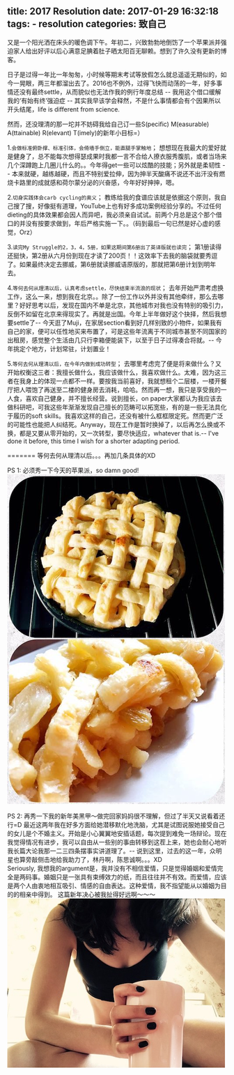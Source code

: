 title: 2017 Resolution
date: 2017-01-29 16:32:18
tags:
    - resolution
categories: 致自己
---

又是一个阳光洒在床头的暖色调下午。年初二，兴致勃勃地倒饬了一个苹果派并强迫家人给出好评以后心满意足腆着肚子晒太阳百无聊赖。想到了许久没有更新的博客。

日子是过得一年比一年匆匆，小时候等期末考试等放假怎么就总遥遥无期似的，如今一晃眼，两三年都溜出去了。2016也不例外，过得飞快而动荡的一年，好多事情还没有最终settle，从而貌似也无法作我的例行年度总结 -- 我用这个借口缓解我的‘有始有终’强迫症 -- 其实我早该学会释然，不是什么事情都会有个因果所以开头结尾，life is different from science.

然而，还没理清的那一坨并不妨碍我给自己订一些S(pecific) M(easurable) A(ttainable) R(elevant) T(imely)的新年小目标=）

1.`会做标准俯卧撑、标准引体，会倚墙手倒立，能直腿手掌触地`；
   想想现在我最大的爱好就是健身了，总不能每次想得瑟成果时我都一言不合给人撩衣服秀腹肌，或者当场来几个深蹲跑上几圈儿什么的。。今年得get一些可以炫酷的技能；另外就是柔韧性 -- 本来就硬，越练越硬，而且不特别爱拉伸，因为抻半天酸痛不说还不出汗没有燃烧卡路里的成就感和荷尔蒙分泌的兴奋感，今年好好抻抻，嗯。

2.`切身实践体会carb cycling的奥义`；
   教练给我的食谱应该就是依据这个原则，我自己搜了搜，好像挺有道理，YouTube上也有好多成功案例经验分享的。不过任何dieting的具体效果都会因人而异吧，我必须亲自试试。前两个月总是这个那个借口的并没有按要求做到，年后严格实施一下。。（码到最后一句已然是好心虚的感觉，Orz）

3.`读完My Struggle的2，3，4，5册，如果这期间第6册出了英译版就也读完`；
   第1册读得还挺快，第2册从六月份到现在才读了200页！！这效率下去我的脑袋就要秀逗了。如果最终决定去挪威，第6册就读挪威语原版的，那就把第6册计划到明年去。

4.`等何去何从理清以后，认真考虑settle，尽快结束半流浪的现状`；
   去年开始严肃考虑换工作，这么一来，想到我在北京。。除了一份工作以外并没有其他牵绊，那么去哪里？好好思考以后，发现在国内不单是北京，其他城市对我也没有特别的吸引力，反倒不如留在北京来得现实了。再就是出国。今年上半年做好这个抉择，然后我想要settle了-- 今天逛了Muji，在家居section看到好几样别致的小物件，如果我有自己的家，便可以任性地买来布置了，可是这些年流离于不同城市甚至不同国家的出租房，感觉整个生活由几只行李箱便能装下，以至于日子过得凑合将就。-- 今年挑定个地方，计划常驻，计划置业！

5.`等何去何从理清以后，在今年内做到成功转型`；
   去哪里考虑完了便是将来做什么？又开始权衡这三者：我擅长做什么，我应该做什么，我喜欢做什么。太难，因为这三者在我身上的体现一点都不一样。要按我当前喜好，我就想租个二层楼，一楼开餐厅把人喂饱了再送至二楼的健身房去消耗，哈哈。然而再一想，我只是享受我的一人食，喜欢自己健身，并不擅长经营。说到擅长，on paper大家都认为我应该去做科研吧，可我这些年渐渐发现自己擅长的范畴可以拓宽些，有的是一些无法具化于履历的soft skills。我喜欢这样的自己，还没有被什么框框限定死。然而更广泛的可能性也能把人纠结死。Anyway，现在工作是暂时换掉了，以后再怎么换或不换，都是又要从零开始的，又一次转型，要尽快适应，whatever that is.-- I've done it before, this time I wish for a shorter adapting period. 

=======
等何去何从理清以后。。。再加几条具体的XD

PS 1: 必须秀一下今天的苹果派，so damn good! 
![home-made apple pie](/picture/applepie20170129.jpeg)

PS 2: 再秀一下我的新年美黑甲～做完回家妈妈很不理解，但过了半天又说看着还行=D 最近这两年我在好多方面给她潜移默化地洗脑，尤其是试图说服她接受自己的女儿是个不婚主义。开始是小心翼翼地安插话题，每次提到难免一场辩论。现在我觉得情况有进步，我可以自由从一些别的事由转移到这茬上来，她也会耐心地听我长篇大论我那一二三四条摆事实讲道理了。-- 说到这里，过去的这一年，众明星也算旁敲侧击地给我助力了，林丹啊，陈思诚啊。。。XD  
Seriously, 我想我的argument是，我并没有不相信爱情，只是觉得婚姻和爱情完全是两码事。婚姻只是一张具有束缚效力的纸，而且往往并不有效。而爱情，应该是两个人由衷地相互吸引、情感的自由表达。这种爱情，我不指望能从以婚姻为目的的相亲中得到。
这篇新年决心被我扯得好远啊～～～
![My blacky black nails for the New Year](/picture/nails.jpeg)
